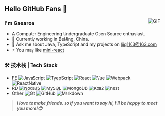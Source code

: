 ## Hello GitHub Fans 👋

<img align="right" alt="GIF" src="https://raw.githubusercontent.com/JoeyBling/JoeyBling/master/pic/pusheencode.gif" />

### I'm Gaearon

- A Computer Engineering Undergraduate Open Source enthusiast.
- 🌱 Currently working in BeiJing, China.
- 💬 Ask me about Java, TypeScript and my projects on [lijq1103@163.com](mailto:lijq1103@163.com)
- ⭐ You may like [mini-react](https://github.com/gaearon-byte/mini-react)

### 🛠 技术栈 | Tech Stack

- FE
![JavaScript](https://img.shields.io/badge/-JavaScript-333333?style=flat&logo=JavaScript&logoColor=FCC624)
![TyepScript](https://img.shields.io/badge/-TyepScript-333333?style=flat&logo=typescript&logoColor=FCC624)
![React](https://img.shields.io/badge/-React-333333?style=flat&logo=react)
![Vue](https://img.shields.io/badge/-Vue-333333?style=flat&logo=Vue.js)
![Webpack](https://img.shields.io/badge/-Webpack-333333?style=flat&logo=webpack)
![ReactNative](https://img.shields.io/badge/-ReactNative-333333?style=flat&logo=rn)
- RD
![NodeJS](https://img.shields.io/badge/-NodeJS-333333?style=flat&logo=nodedotjs)
![MySQL](https://img.shields.io/badge/-MySQL-333333?style=flat&logo=mysql)
![MongoDB](https://img.shields.io/badge/-MongoDB-333333?style=flat&logo=mongodb)
![Koa2](https://img.shields.io/badge/-Koa2-333333?style=flat&logo=koa)
![nest](https://img.shields.io/badge/-nest-333333?style=flat&logo=nest.js)
- Other
![Git](https://img.shields.io/badge/-Git-333333?style=flat&logo=git)
![GitHub](https://img.shields.io/badge/-GitHub-333333?style=flat&logo=github)
![Markdown](https://img.shields.io/badge/-Markdown-333333?style=flat&logo=markdown)

> ***I love to make friends. so if you want to say hi, I'll be happy to meet you more!😊***
